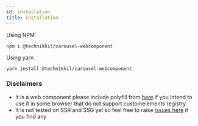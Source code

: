 ```yaml
---
id: installation
title: Installation
---
```


Using NPM
```
npm i @technikhil/carousel-webcomponent
```

Using yarn
```
yarn install @technikhil/carousel-webcomponent
```

### Disclaimers

- It is a web component please include polyfill from [here](https://www.webcomponents.org/polyfills) if you intend to use it in some browser that do not support customelements registry
- It is not tested on SSR and SSG yet so feel free to raise [issues here](https://github.com/technikhil314/carousel-web-component/issues) if you find any